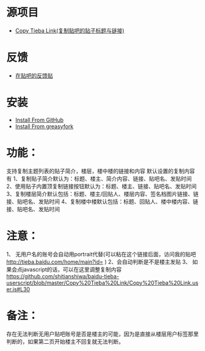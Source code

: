 # 源项目
* [Copy Tieba Link(复制贴吧的贴子标题与链接)](https://greasyfork.org/en/scripts/17375-copy-tieba-link)
# 反馈
- [在贴吧的反馈贴](https://tieba.baidu.com/p/6393045120)
# 安装
- [Install From GitHub](https://github.com/shitianshiwa/baidu-tieba-userscript/raw/master/Copy%20Tieba%20Link/Copy%20Tieba%20Link.user.js)
- [Install From greasyfork](https://greasyfork.org/zh-CN/scripts/404771-copy-tieba-link)
# 功能：
支持复制主题列表的贴子简介，楼层，楼中楼的链接和内容
默认设置的复制内容有
1、复制贴子简介默认为：标题、楼主、简介内容、链接、贴吧名、发贴时间
2、使用贴子内置顶复制链接按钮默认为：标题、楼主、链接、贴吧名、发贴时间
3、复制楼层简介默认包括：标题、楼主/回贴人、楼层内容、签名档图片链接、链接、贴吧名、发贴时间
4、复制楼中楼默认包括：标题、回贴人、楼中楼内容、链接、贴吧名、发贴时间

# 注意：
1、 无用户名的账号会自动用portrait代替(可以粘在这个链接后面，访问我的贴吧 http://tieba.baidu.com/home/main?id= )
2、会自动判断是不是楼主发贴
3、 如果会点javascript的话，可以在这里调整复制内容 https://github.com/shitianshiwa/baidu-tieba-userscript/blob/master/Copy%20Tieba%20Link/Copy%20Tieba%20Link.user.js#L30

# 备注：
存在无法判断无用户贴吧账号是否是楼主的可能，因为是直接从楼层用户标签那里判断的，如果第二页开始楼主不回复就无法判断。
